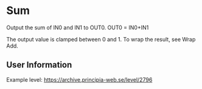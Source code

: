 # Sum
Output the sum of IN0 and IN1 to OUT0. OUT0 = IN0+IN1

The output value is clamped between 0 and 1. To wrap the result, see Wrap Add.

## User Information
Example level: https://archive.principia-web.se/level/2796